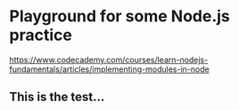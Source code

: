 # Playground for some Node.js practice

https://www.codecademy.com/courses/learn-nodejs-fundamentals/articles/implementing-modules-in-node

## This is the test...